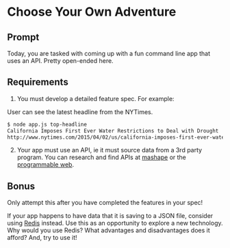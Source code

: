 # Choose Your Own Adventure

## Prompt

Today, you are tasked with coming up with a fun command line app that uses an API. Pretty open-ended here.

## Requirements

1. You must develop a detailed feature spec. For example:

  User can see the latest headline from the NYTimes.

  ```bash
  $ node app.js top-headline
  California Imposes First Ever Water Restrictions to Deal with Drought
  http://www.nytimes.com/2015/04/02/us/california-imposes-first-ever-water-restrictions-to-deal-with-drought.html
  ```
2. Your app must use an API, ie it must source data from a 3rd party program. You can research and find APIs at [mashape](https://www.mashape.com/explore) or the [programmable web](http://www.programmableweb.com/).

## Bonus

Only attempt this after you have completed the features in your spec!

If your app happens to have data that it is saving to a JSON file, consider using [Redis](http://redis.io/) instead. Use this as an opportunity to explore a new technology. Why would you use Redis? What advantages and disadvantages does it afford? And, try to use it!